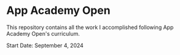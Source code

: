 # App Academy Open

This repository contains all the work I accomplished following App Academy Open's curriculum.

Start Date: September 4, 2024

